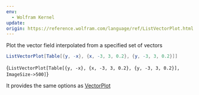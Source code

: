 ```yaml
---
env:
  - Wolfram Kernel
update: 
origin: https://reference.wolfram.com/language/ref/ListVectorPlot.html
---
```

Plot the vector field interpolated from a specified set of vectors
```mathematica
ListVectorPlot[Table[{y, -x}, {x, -3, 3, 0.2}, {y, -3, 3, 0.2}]]
```

<Wl >{`ListVectorPlot[Table[{y, -x}, {x, -3, 3, 0.2}, {y, -3, 3, 0.2}], ImageSize->500]`}</Wl>

It provides the same options as [VectorPlot](frontend/Reference/Plotting%20Functions/VectorPlot.md)
